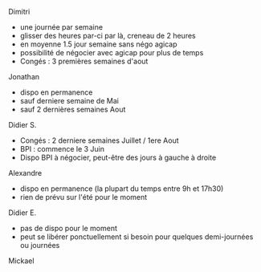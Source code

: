 Dimitri
- une journée par semaine
- glisser des heures par-ci par là, creneau de 2 heures
- en moyenne 1.5 jour semaine sans négo agicap
- possibilité de négocier avec agicap pour plus de temps
- Congés : 3 premières semaines d'aout

Jonathan
- dispo en permanence
- sauf derniere semaine de Mai
- sauf 2 dernières semaines Aout

Didier S.
- Congés : 2 derniere semaines Juillet / 1ere Aout
- BPI : commence le 3 Juin
- Dispo BPI à négocier, peut-être des jours à gauche à droite

Alexandre
- dispo en permanence (la plupart du temps entre 9h et 17h30)
- rien de prévu sur l'été pour le moment

Didier E.
- pas de dispo pour le moment
- peut se libérer ponctuellement si besoin pour quelques demi-journées ou journées

Mickael

